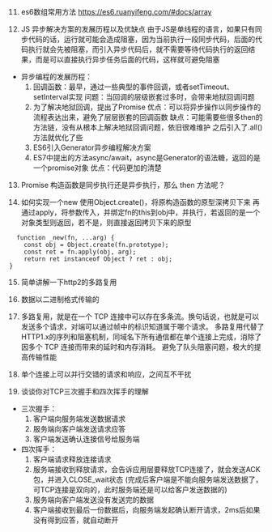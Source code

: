 11. es6数组常用方法
  https://es6.ruanyifeng.com/#docs/array

12. JS 异步解决方案的发展历程以及优缺点
  由于JS是单线程的语言，如果只有同步代码的话，运行就可能会造成阻塞，因为当前执行一段同步代码，后面的代码执行就会先被阻塞，而引入异步代码后，就不需要等待代码执行的返回结果，而是可以直接执行异步任务后面的代码，这样就可避免阻塞
  - 异步编程的发展历程：
    1. 回调函数：最早，通过一些典型的事件回调，或者setTimeout、setInterval实现
    问题：当回调的层级嵌套过多时，会带来地狱回调问题
    2. 为了解决地狱回调，提出了Promise
      优点：可以将异步操作以同步操作的流程表达出来，避免了层层嵌套的回调函数
      缺点：可能需要些很多then的方法链，没有从根本上解决地狱回调问题，依旧很难维护
      之后引入了.all()方法就优化了些
    3. ES6引入Generator异步编程解决方案
    4. ES7中提出的方法async/await，async是Generator的语法糖，返回的是一个promise对象
      优点：代码更加的清楚

13. Promise 构造函数是同步执行还是异步执行，那么 then 方法呢？

14. 如何实现一个new
  使用Object.create()，将原构造函数的原型深拷贝下来
  再通过apply，将参数传入，并绑定fn的this到obj中，并执行，若返回的是一个对象类型则返回，若不是，则直接返回拷贝下来的原型
  ```
    function _new(fn, ...arg) {
      const obj = Object.create(fn.prototype);
      const ret = fn.apply(obj, arg);
      return ret instanceof Object ? ret : obj;
  }
  ```

15. 简单讲解一下http2的多路复用
  1. 数据以二进制格式传输的
  2. 多路复用，就是在一个 TCP 连接中可以存在多条流。换句话说，也就是可以发送多个请求，对端可以通过帧中的标识知道属于哪个请求。
  多路复用代替了HTTP1.x的序列和阻塞机制，同域名下所有通信都在单个连接上完成，消除了因多个 TCP 连接而带来的延时和内存消耗。
  避免了队头阻塞问题，极大的提高传输性能
  3. 单个连接上可以并行交错的请求和响应，之间互不干扰

16. 谈谈你对TCP三次握手和四次挥手的理解
  - 三次握手：
    1. 客户端向服务端发送数据请求
    2. 服务端向客户端发送请求应答
    3. 客户端发送确认连接信号给服务端
  - 四次挥手：
    1. 客户端请求释放连接请求
    2. 服务端接收到释放请求，会告诉应用层要释放TCP连接了，就会发送ACK包，并进入CLOSE_wait状态 (完成后客户端是不能向服务端发送数据了，可TCP连接是双向的，此时服务端还是可以给客户发送数据的)
    3. 服务端向客户端发送没有发送完的数据
    4. 客户端接收到最后一份数据后，向服务端发起确认断开请求，2ms后如果没有得到应答，就自动断开